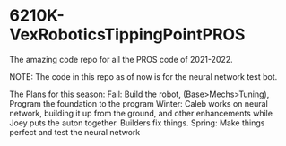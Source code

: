 # 6210K-VexRoboticsTippingPointPROS
The amazing code repo for all the PROS code of 2021-2022.

NOTE: The code in this repo as of now is for the neural network test bot.

The Plans for this season:
Fall: Build the robot, (Base>Mechs>Tuning), Program the foundation to the program
Winter: Caleb works on neural network, building it up from the ground, and other enhancements while Joey puts the auton together. Builders fix things.
Spring: Make things perfect and test the neural network